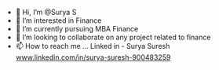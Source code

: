 - 👋 Hi, I’m @Surya S
- 👀 I’m interested in Finance
- 🌱 I’m currently pursuing MBA Finance
- 💞️ I’m looking to collaborate on any project related to finance
- 📫 How to reach me ... Linked in - Surya Suresh www.linkedin.com/in/surya-suresh-900483259
